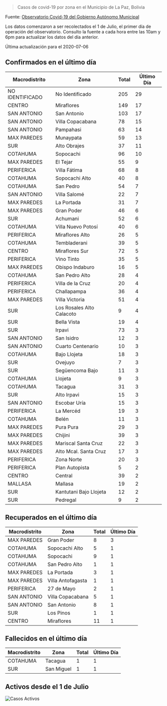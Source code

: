 > Casos de covid-19 por zona en el Municipio de La Paz, Bolivia

Fuente: [Observatorio Covid-19 del Gobierno Autónomo Municipal](http://observatoriocovid19.lapaz.bo/observatorio/index.php/datos-abiertos-covid)

Los datos comenzaron a ser recolectados el 1 de Julio, el primer día de operación del observatorio. Consulto la fuente a cada hora entre las 10am y 6pm para actualizar los datos del día anterior.

Última actualización para el 2020-07-06

## Confirmados en el último día

| Macrodistrito   | Zona                      |   Total |   Último Día |
|-----------------|---------------------------|---------|--------------|
| NO IDENTIFICADO | No Identificado           |     205 |           29 |
| CENTRO          | Miraflores                |     149 |           17 |
| SAN ANTONIO     | San Antonio               |     103 |           17 |
| SAN ANTONIO     | Villa Copacabana          |      78 |           15 |
| SAN ANTONIO     | Pampahasi                 |      63 |           14 |
| MAX PAREDES     | Munaypata                 |      59 |           13 |
| SUR             | Alto Obrajes              |      37 |           11 |
| COTAHUMA        | Sopocachi                 |      96 |           10 |
| MAX PAREDES     | El Tejar                  |      55 |            9 |
| PERIFERICA      | Villa Fátima              |      68 |            8 |
| COTAHUMA        | Sopocachi Alto            |      40 |            8 |
| COTAHUMA        | San Pedro                 |      54 |            7 |
| SAN ANTONIO     | Villa Salomé              |      22 |            7 |
| MAX PAREDES     | La Portada                |      31 |            7 |
| MAX PAREDES     | Gran Poder                |      46 |            6 |
| SUR             | Achumani                  |      52 |            6 |
| COTAHUMA        | Villa Nuevo Potosí        |      40 |            6 |
| PERIFERICA      | Miraflores Alto           |      26 |            5 |
| COTAHUMA        | Tembladerani              |      39 |            5 |
| CENTRO          | Miraflores Sur            |      72 |            5 |
| PERIFERICA      | Vino Tinto                |      35 |            5 |
| MAX PAREDES     | Obispo Indaburo           |      16 |            5 |
| COTAHUMA        | San Pedro Alto            |      28 |            4 |
| PERIFERICA      | Villa de la Cruz          |      20 |            4 |
| PERIFERICA      | Challapampa               |      36 |            4 |
| MAX PAREDES     | Villa Victoria            |      51 |            4 |
| SUR             | Los Rosales Alto Calacoto |       9 |            4 |
| SUR             | Bella Vista               |      19 |            4 |
| SUR             | Irpavi                    |      73 |            3 |
| SAN ANTONIO     | San Isidro                |      12 |            3 |
| SAN ANTONIO     | Cuarto Centenario         |      10 |            3 |
| COTAHUMA        | Bajo Llojeta              |      18 |            3 |
| SUR             | Ovejuyo                   |       7 |            3 |
| SUR             | Següencoma Bajo           |      11 |            3 |
| COTAHUMA        | Llojeta                   |       9 |            3 |
| COTAHUMA        | Tacagua                   |      31 |            3 |
| SUR             | Alto Irpavi               |      15 |            3 |
| SAN ANTONIO     | Escobar Uría              |      15 |            3 |
| PERIFERICA      | La Mercéd                 |      19 |            3 |
| COTAHUMA        | Belén                     |      11 |            3 |
| MAX PAREDES     | Pura Pura                 |      29 |            3 |
| MAX PAREDES     | Chijini                   |      39 |            3 |
| MAX PAREDES     | Mariscal Santa Cruz       |      22 |            3 |
| MAX PAREDES     | Alto Mcal. Santa Cruz     |      17 |            3 |
| PERIFERICA      | Zona Norte                |      20 |            3 |
| PERIFERICA      | Plan Autopista            |       5 |            2 |
| CENTRO          | Central                   |      39 |            2 |
| MALLASA         | Mallasa                   |      19 |            2 |
| SUR             | Kantutani Bajo Llojeta    |      12 |            2 |
| SUR             | Pedregal                  |       9 |            2 |

## Recuperados en el último día

| Macrodistrito   | Zona              |   Total |   Último Día |
|-----------------|-------------------|---------|--------------|
| MAX PAREDES     | Gran Poder        |       8 |            3 |
| COTAHUMA        | Sopocachi Alto    |       5 |            1 |
| COTAHUMA        | Sopocachi         |       9 |            1 |
| COTAHUMA        | San Pedro Alto    |       1 |            1 |
| MAX PAREDES     | La Portada        |       3 |            1 |
| MAX PAREDES     | Villa Antofagasta |       1 |            1 |
| PERIFERICA      | 27 de Mayo        |       2 |            1 |
| SAN ANTONIO     | Villa Copacabana  |       5 |            1 |
| SAN ANTONIO     | San Antonio       |       8 |            1 |
| SUR             | Los Pinos         |       1 |            1 |
| CENTRO          | Miraflores        |      11 |            1 |

## Fallecidos en el último día

| Macrodistrito   | Zona       |   Total |   Último Día |
|-----------------|------------|---------|--------------|
| COTAHUMA        | Tacagua    |       1 |            1 |
| SUR             | San Miguel |       1 |            1 |

## Activos desde el 1 de Julio

![Casos Activos](activos.png)
